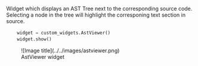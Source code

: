 Widget which displays an AST Tree next to the corresponding source code.
Selecting a node in the tree will highlight the corresponing text section in source.

``` py
    widget = custom_widgets.AstViewer()
    widget.show()
```

<figure markdown>
  ![Image title](../../images/astviewer.png)
  <figcaption>AstViewer widget</figcaption>
</figure>
